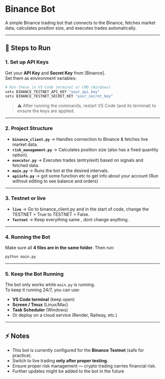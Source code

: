 # Binance Bot

A simple Binance trading bot that connects to the Binance, fetches market data, calculates position size, and executes trades automatically.

---

## 🚀 Steps to Run

### 1. Set up API Keys
Get your **API Key** and **Secret Key** from [Binance].  
Set them as environment variables:

```bash
# Run these in VS Code terminal or CMD (Windows)
setx BINANCE_TESTNET_API_KEY "your_api_key"
setx BINANCE_TESTNET_SECRET_KEY "your_secret_key"
```

> ⚠ After running the commands, restart VS Code (and its terminal) to ensure the keys are applied.

---

### 2. Project Structure

- **`binance_client.py`** → Handles connection to Binance & fetches live market data.  
- **`risk_management.py`** → Calculates position size (also has a fixed quantity option).  
- **`executor.py`** → Executes trades (entry/exit) based on signals and fetched data.  
- **`main.py`** → Runs the bot at the desired intervals.
- **`apiinfo.py`** → got some function etc to get info about your account (Run without editing to see balance and orders)

---
### 3. Testnet or live
- **`live`** -> Go to binance_client.py and in the start of code, change the TESTNET = True to TESTNET = False.
- **`Testnet`** -> Keep everything same , dont change anything.

---

### 4. Running the Bot
Make sure all **4 files are in the same folder**. Then run:

```bash
python main.py
```

---

### 5. Keep the Bot Running
The bot only works while `main.py` is running.  
To keep it running 24/7, you can use:
- **VS Code terminal** (keep open)  
- **Screen / Tmux** (Linux/Mac)  
- **Task Scheduler** (Windows)  
- Or deploy on a cloud service (Render, Railway, etc.)  

---

## ⚡ Notes
- This bot is currently configured for the **Binance Testnet** (safe for practice).  
- Switch to live trading **only after proper testing**.  
- Ensure proper risk management — crypto trading carries financial risk.  
- Further updates might be added to the bot in the future
